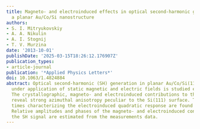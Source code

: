 ```yaml
---
title: Magneto- and electroinduced effects in optical second-harmonic generation from
  a planar Au/Co/Si nanostructure
authors:
- S. I. Mitryukovskiy
- A. A. Nikulin
- A. I. Stognij
- T. V. Murzina
date: '2013-10-01'
publishDate: '2025-03-15T18:26:12.176907Z'
publication_types:
- article-journal
publication: '*Applied Physics Letters*'
doi: 10.1063/1.4824884
abstract: Optical second-harmonic (SH) generation in planar Au/Co/Si(111) nanostructures
  under application of static magnetic and electric fields is studied experimentally.
  The crystallographic, magneto- and electroinduced contributions to the SH intensity
  reveal strong azimuthal anisotropy peculiar to the Si(111) surface. The transient
  times characterizing the electroinduced quadratic response are found to exceed 1 s.
  Relative amplitudes and phases of the magneto- and electroinduced constituents of
  the SH signal are estimated from the measurements data.
---
```

